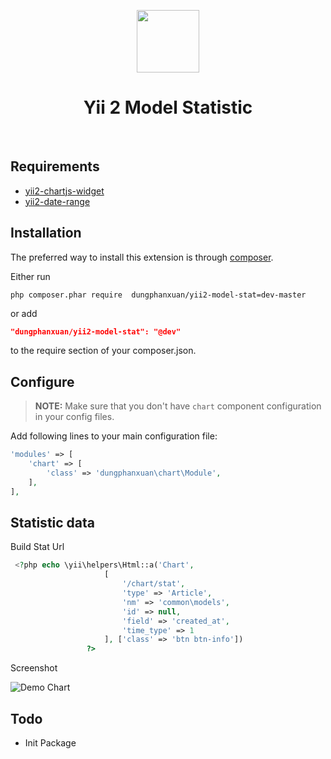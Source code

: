 <p align="center">
    <a href="https://github.com/yiisoft" target="_blank">
        <img src="https://avatars0.githubusercontent.com/u/993323" height="100px">
    </a>
    <h1 align="center">Yii 2 Model Statistic</h1>
    <br>
</p>

## Requirements

 - [yii2-chartjs-widget](https://github.com/2amigos/yii2-chartjs-widget)
 - [yii2-date-range](https://github.com/kartik-v/yii2-date-range)
 
## Installation

The preferred way to install this extension is through [composer](http://getcomposer.org/download/).

Either run

```
php composer.phar require  dungphanxuan/yii2-model-stat=dev-master
```

or add

```json
"dungphanxuan/yii2-model-stat": "@dev"
```

to the require section of your composer.json.

##  Configure

> **NOTE:** Make sure that you don't have `chart` component configuration in your config files.

Add following lines to your main configuration file:

```php
'modules' => [
    'chart' => [
        'class' => 'dungphanxuan\chart\Module',
    ],
],
```

## Statistic data

Build Stat Url
```php
 <?php echo \yii\helpers\Html::a('Chart',
                     [
                         '/chart/stat',
                         'type' => 'Article',
                         'nm' => 'common\models',
                         'id' => null,
                         'field' => 'created_at',
                         'time_type' => 1
                     ], ['class' => 'btn btn-info'])
                 ?>
```

Screenshot

![Demo Chart](https://cdn.filestackcontent.com/ft9WYYI0QxybbVU42Qae)


## Todo 

 - Init Package
